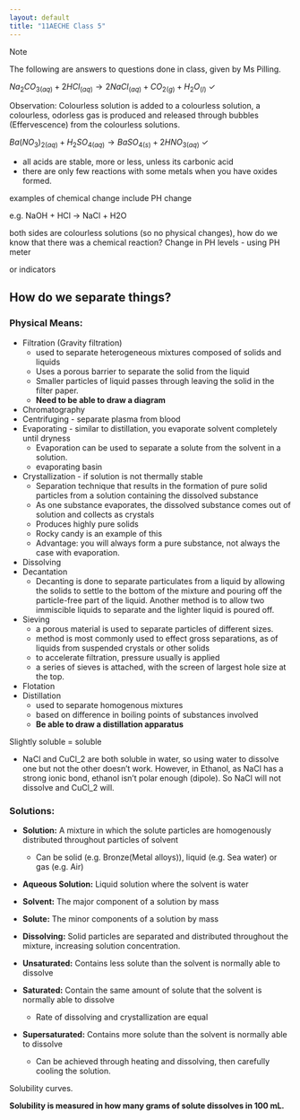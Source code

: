 ```yaml
---
layout: default
title: "11AECHE Class 5"
---
```



> [!NOTE] 
> The following are answers to questions done in class, given by Ms Pilling.

$Na_2CO_{3(aq)}+ 2HCl_{(aq)} \rightarrow 2NaCl_{(aq)} + CO_{2(g)} + H_2O_{(l)} \ \checkmark$

Observation: Colourless solution is added to a colourless solution, a colourless, odorless gas is produced and released through bubbles (Effervescence) from the colourless solutions.

$Ba(NO_3)_{2(aq)} + H_2SO_{4(aq)} \rightarrow BaSO_{4(s)} + 2HNO_{3(aq)} \ \checkmark$

-   all acids are stable, more or less, unless its carbonic acid
-   there are only few reactions with some metals when you have oxides formed.

examples of chemical change include PH change

e.g. NaOH + HCl → NaCl + H2O

both sides are colourless solutions (so no physical changes), how do we know that there was a chemical reaction? Change in PH levels - using PH meter

or indicators

## How do we separate things?

### Physical Means:

-   Filtration (Gravity filtration)
    -   used to separate heterogeneous mixtures composed of solids and liquids
    -   Uses a porous barrier to separate the solid from the liquid
    -   Smaller particles of liquid passes through leaving the solid in the filter paper.
    -   **Need to be able to draw a diagram**
-   Chromatography
-   Centrifuging - separate plasma from blood
-   Evaporating - similar to distillation, you evaporate solvent completely until dryness
    -   Evaporation can be used to separate a solute from the solvent in a solution.
    -   evaporating basin
-   Crystallization - if solution is not thermally stable
    -   Separation technique that results in the formation of pure solid particles from a solution containing the dissolved substance
    -   As one substance evaporates, the dissolved substance comes out of solution and collects as crystals
    -   Produces highly pure solids
    -   Rocky candy is an example of this
    -   Advantage: you will always form a pure substance, not always the case with evaporation.
-   Dissolving
-   Decantation
    -   Decanting is done to separate particulates from a liquid by allowing the solids to settle to the bottom of the mixture and pouring off the particle-free part of the liquid. Another method is to allow two immiscible liquids to separate and the lighter liquid is poured off.
-   Sieving
    -   a porous material is used to separate particles of different sizes.
    -   method is most commonly used to effect gross separations, as of liquids from suspended crystals or other solids
    -   to accelerate filtration, pressure usually is applied
    -   a series of sieves is attached, with the screen of largest hole size at the top.
-   Flotation
-   Distillation
    -   used to separate homogenous mixtures
    -   based on difference in boiling points of substances involved
    -   **Be able to draw a distillation apparatus**

Slightly soluble = soluble

-   NaCl and CuCl_2 are both soluble in water, so using water to dissolve one but not the other doesn’t work. However, in Ethanol, as NaCl has a strong ionic bond, ethanol isn’t polar enough (dipole). So NaCl will not dissolve and CuCl_2 will.

### Solutions:

-   **Solution:** A mixture in which the solute particles are homogenously distributed throughout particles of solvent
    
    -   Can be solid (e.g. Bronze(Metal alloys)), liquid (e.g. Sea water) or gas (e.g. Air)
-   **Aqueous Solution:** Liquid solution where the solvent is water
    
-   **Solvent:** The major component of a solution by mass
    
-   **Solute:** The minor components of a solution by mass
    
-   **Dissolving:** Solid particles are separated and distributed throughout the mixture, increasing solution concentration.
    
-   **Unsaturated:** Contains less solute than the solvent is normally able to dissolve
    
-   **Saturated:** Contain the same amount of solute that the solvent is normally able to dissolve
    
    -   Rate of dissolving and crystallization are equal
-   **Supersaturated:** Contains more solute than the solvent is normally able to dissolve
    
    -   Can be achieved through heating and dissolving, then carefully cooling the solution.

Solubility curves.

**Solubility is measured in how many grams of solute dissolves in 100 mL.**